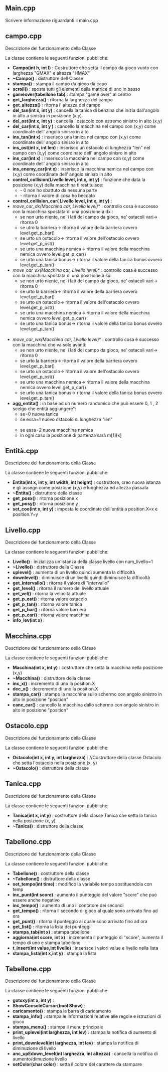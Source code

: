 <a name="main"></a>
## Main.cpp
Scrivere informazione riguardanti il main.cpp

<a name="Campo"></a>
## campo.cpp
Descrizione del funzionamento della Classe

La classe contiene le seguenti funzioni pubbliche:

 - **Campo(int h, int l)** : Costruttore che setta il campo da gioco vuoto con larghezza "GMAX" e altezza "HMAX"
 - **~Campo()** : distruttore dell Classe
 - **stampa()** : stampa il campo da gioco da capo
 - **scroll()** : sposta tutti gli elementi della matrice di uno in basso
 - **gameover(tabellone tab)** : stampa "game over" al centro
 - **get_larghezza()** : ritorna la larghezza del campo
 - **get_altezza()** : ritorna l' altezza del campo
 - **del_tan(int x, int y)** : cancella la tanica di benzina che inizia dall'angolo in alto a sinistra in posizione (x,y)
 - **del_ost(int x, int y)** : cancella l ostacolo con estremo sinistro in alto (x,y)
 - **del_car(int x, int y )** : cancello la macchina nel campo con (x,y) come coordinate dell' angolo sinisro in alto
 - **ins_tan(int x)** : inserisco una tanica nel campo con (x,y) come coordinate dell' angolo sinisro in alto
 - **ins_ost(int x, int len)** : inserisco un ostacolo di lunghezza "len" nel campo con (x,y) come coordinate dell' angolo sinisro in alto
 - **ins_car(int x)** : inserisco la macchina nel campo con (x,y) come coordinate dell' angolo sinisro in alto
 - **ins_enemy_car(int x)** : inserisco la macchina nemica nel campo con (x,y) come coordinate dell' angolo sinisro in alto
 - **control_collision(Livello level, int x, int y)** : funzione che data la posizione (x,y) della macchina ti restituisce:\
                <ul>
                <li>- 0 non ho sbattuto da nessuna parte</li>
                <li>- ritorna il valore di cosa ho beccato</li>
                </ul>
- **control_collision_car( Livello level, int x, int y)** : 
- **move_car_dx(Macchina* car, Livello level)** : controllo cosa è successo con la macchina spostata di una posizione a dx :\
        <ul>
            <li>se non urto niente, ne' i lati del campo da gioco, ne' ostacoli vari-> ritorna 0</li>
            <li>se utro la barriera-> ritorna il valore della barriera ovvero level.get_p_bar()</li>
            <li>se urto un ostacolo-> ritorna il valore dell'ostacolo ovvero level.get_p_ost()</li>
            <li>se urto una macchina nemica-> ritorna il valore della macchina nemica ovvero level.get_p_car()</li>
            <li>se urto una tanica bonus-> ritorna il valore della tanica bonus ovvero level.get_p_tan()</li>
        </ul>
- **move_car_sx(Macchina* car, Livello level)** : controllo cosa è successo con la macchina spostata di una posizione a sx:\
        <ul>
          <li>se non urto niente, ne' i lati del campo da gioco, ne' ostacoli vari-> ritorna 0</li>
          <li>se urto la barriera-> ritorna il valore della barriera ovvero level.get_p_bar()</li>
          <li>se urto un ostacolo-> ritorna il valore dell'ostacolo ovvero level.get_p_ost()</li>
          <li>se urto una macchina nemica-> ritorna il valore della macchina nemica ovvero level.get_p_car()</li>
          <li>se urto una tanica bonus-> ritorna il valore della tanica bonus ovvero level.get_p_tan()</li>  
        </ul>
- **move_car_wx(Macchina* car, Livello level)** : controllo cosa è successo con la macchina che va solo avanti:
        <ul>
            <li>se non urto niente, ne' i lati del campo da gioco, ne' ostacoli vari-> ritorna 0</li>
            <li>se urto la barriera-> ritorna il valore della barriera ovvero level.get_p_bar()</li>
            <li>se urto un ostacolo-> ritorna il valore dell'ostacolo ovvero level.get_p_ost()</li>
            <li>se urto una macchina nemica-> ritorna il valore della macchina nemica ovvero level.get_p_car()</li>
            <li>se urto una tanica bonus-> ritorna il valore della tanica bonus ovvero level.get_p_tan()</li>
        </ul>
- **agg_entita()** : in base ad un numero randomico che può essere 0, 1 , 2 scelgo che entità aggiungere":
        <ul>
                <li>se=0 nuova tanica</li>
                <li>se essa=1 nuovo ostacolo di lunghezza "len"</li>    
                <li>se essa=2 nuova macchina nemica</li>
                <li>in ogni caso la posizione di partenza sarà m[1][x]</li>
        </ul>

<a name="Entità"></a>
## Entità.cpp
Descrizione del funzionamento della Classe

La classe contiene le seguenti funzioni pubbliche:

- **Entita(int x, int y, int width, int height)** : costruttore, creo nuova istanza e gli assegn come posizione (x,y) e lunghezza ed altezza passata
- **~Entita()** : distruttore della classe
- **get_posx()** : ritorna posizione x
- **get_posy()** : ritorna posizione y
- **set_coo(int x, int y)** : imposta le coordinate dell'entità a position.X=x e position.Y=y

<a name="Livello"></a>
## Livello.cpp
Descrizione del funzionamento della Classe

La classe contiene le seguenti funzioni pubbliche:

- **Livello()** : inizializza un'istanza della classe livello con num_livello=1
- **~Livello()** : distruttore della Classe
- **uplevel()** : aumenta di un livello quindi aumenta la difficoltà
- **downlevel()** : diminuisce di un livello quindi diminuisce la difficoltà
- **get_intervallo()** : ritorna il valore di "intervallo"
- **get_level()** : ritorna il numero del livello attuale
- **get_vel()** : ritorna la velocità attuale
- **get_p_ost()** : ritorna valore ostacolo
- **get_p_tan()** : ritorna valore tanica
- **get_p_bar()** : ritorna valore barriera
- **get_p_car()** : ritorna valore macchina
- **info_lev(int x)** : 

<a name="Macchina"></a>
## Macchina.cpp
Descrizione del funzionamento della Classe

La classe contiene le seguenti funzioni pubbliche:

- **Macchina(int x, int y)** : costruttore che setta la macchina nella posizione (x,y)
- **~Macchina()** : distruttore della classe
- **inc_x()** : incremento di uno la position.X
- **dec_x()** : decremento di uno la position.X
- **stampa_car()** : stampo la macchina sullo schermo con angolo sinistro in alto in posizione "position"
- **canc_car()** : cancello la macchina dallo schermo con angolo sinistro in alto in posizione "position"

<a name="Ostacolo"></a>
## Ostacolo.cpp
Descrizione del funzionamento della Classe

La classe contiene le seguenti funzioni pubbliche:

- **Ostacolo(int x, int y, int larghezza)** : //Costruttore della classe Ostacolo che setta l'ostacolo nella posizione (x, y) 
- **~Ostacolo()** : distruttore della classe

<a name="Tanica"></a>
## Tanica.cpp
Descrizione del funzionamento della Classe

La classe contiene le seguenti funzioni pubbliche:

- **Tanica(int x, int y)** : costruttore della classe Tanica che setta la tanica nella posizione (x, y)
- **~Tanica()** : distruttore della classe

<a name="Tabellone"></a>
## Tabellone.cpp
Descrizione del funzionamento della Classe

La classe contiene le seguenti funzioni pubbliche:

- **Tabellone()** : costruttore della classe
- **~Tabellone()** : distruttore della classe
- **set_tempo(int time)** : modifico la variabile tempo sostituendola con temp
- **inc_punt(int score)** : aumento il punteggio del valore "score" che può essere anche negativo
- **inc_tempo()** : aumento di uno il contatore dei secondi
- **get_tempo()** : ritorna il secondo di gioco al quale sono arrivato fino ad ora
- **get_punt()** : ritorna il punteggio al quale sono arrivato fino ad ora
- **get_list()** : ritorna la lista dei punteggi
- **stampa_tab(int x)** : stampa tabellone
- **aggiorna(int score, int x)** : incrementa il punteggio di "score", aumenta il tempo di uno e stampa tabellone
- **t_insert(int value,int livello)** : inserisce i valori value e livello nella lista
- **stampa_lista(int x,int y)** : stampa la lista

<a name="Tabellone"></a>
## Tabellone.cpp
Descrizione del funzionamento della Classe

La classe contiene le seguenti funzioni pubbliche:

- **gotoxy(int x, int y)** : 
- **ShowConsoleCursor(bool Show)** : 
- **caricamento()** : stampa la barra di caricamento
- **stampa_info()** : stampa le informazioni relative alle regole e istruzioni di gioco
- **stampa_menu()** : stampa il menu principale
- **print_uplevel(int larghezza, int lev)** : stampa la notifica di aumento di livello
- **print_downlevel(int larghezza, int lev)** : stampa la notifica di diminuzione di livello
- **anc_upEdown_level(int larghezza, int altezza)** : cancella la notifica di aumento/dimuzione livello
- **setColor(char color)** : setta il colore del carattere da stampare